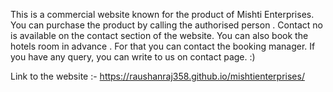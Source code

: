 This is a commercial website known for the product of Mishti Enterprises.
You can purchase the product by calling the authorised person . Contact no is available on the contact section of the website.
You can also book the hotels room in advance . For that you can contact the booking manager. If you have any query, you can write to us on contact page. :)


Link to the website :- https://raushanraj358.github.io/mishtienterprises/
